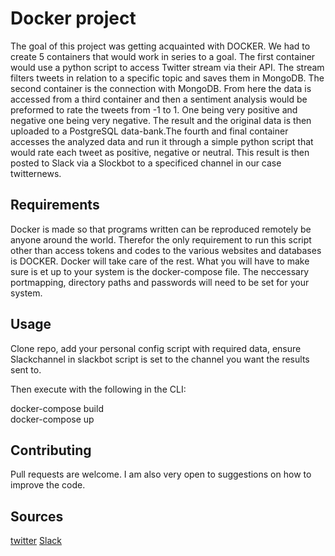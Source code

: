 # Docker project

The goal of this project was getting acquainted with DOCKER. We had to create 5 containers that would work in series to a goal. The first container would use a python script to access Twitter stream via their API. The stream filters tweets in relation to a specific topic and saves them in MongoDB. The second container is the connection with MongoDB. From here the data is accessed from a third container and then a sentiment analysis would be preformed to rate the tweets from -1 to 1. One being very positive and negative one being very negative. The result and the original data is then uploaded to a PostgreSQL data-bank.The fourth and final container accesses the analyzed data and run it through a simple python script that would rate each tweet as positive, negative or neutral. This result is then posted to Slack via a Slockbot to a specificed channel in our case twitternews.     

## Requirements

Docker is made so that programs written can be reproduced remotely be anyone around the world. Therefor the only requirement to run this script other than access tokens and codes to the various websites and databases is DOCKER. Docker will take care of the rest. What you will have to make sure is et up to your system is the docker-compose file. The neccessary portmapping, directory paths and passwords will need to be set for your system.

## Usage

Clone repo, add your personal config script with required data, ensure Slackchannel in slackbot script is set to the channel you want the results sent to. 

Then execute with the following in the CLI: 

docker-compose build <br>
docker-compose up

## Contributing
Pull requests are welcome. I am also very open to suggestions on how to improve the code.

## Sources
[twitter](https://developer.twitter.com/en/apps)
[Slack](www.slack.com)
